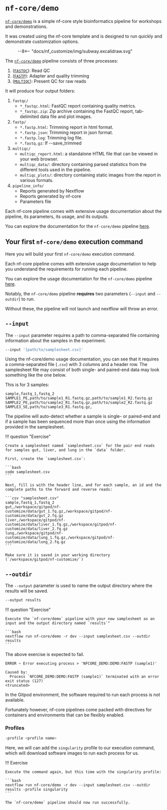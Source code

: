 # `nf-core/demo`

[`nf-core/demo`](https://nf-co.re/demo/) is a simple nf-core style bioinformatics pipeline for workshops and demonstrations.

It was created using the nf-core template and is designed to run quickly and demonstrate customization options.

<figure class="excalidraw">
--8<-- "docs/nf_customize/img/subway.excalidraw.svg"
</figure>

The [`nf-core/demo`](https://nf-co.re/demo/) pipeline consists of three processes:

1. ([`FASTQC`](https://www.bioinformatics.babraham.ac.uk/projects/fastqc/)): Read QC
2. ([`FASTP`](https://github.com/OpenGene/fastp)): Adapter and quality trimming
3. ([`MULTIQC`](http://multiqc.info/)): Present QC for raw reads

It will produce four output folders:

1. `fastqc/`
    - `*_fastqc.html`: FastQC report containing quality metrics.
    - `*_fastqc.zip`: Zip archive containing the FastQC report, tab-delimited data file and plot images.
2. `fastp/`
    - `*.fastp.html`: Trimming report in html format.
    - `*.fastp.json`: Trimming report in json format.
    - `*.fastp.log`: Trimming log file.
    - `*.fastq.gz`: If --save_trimmed
3. `multiqc/`
    - `multiqc_report.html`: a standalone HTML file that can be viewed in your web browser.
    - `multiqc_data/`: directory containing parsed statistics from the different tools used in the pipeline.
    - `multiqc_plots/`: directory containing static images from the report in various formats.
4. `pipeline_info/`
    - Reports generated by Nextflow
    - Reports generated by nf-core
    - Parameters file

Each nf-core pipeline comes with extensive usage documentation about the pipeline, its parameters, its usage, and its outputs.

You can explore the documentation for the `nf-core/demo` pipeline [here](https://nf-co.re/demo/docs/usage).

## Your first `nf-core/demo` execution command

Here you will build your first `nf-core/demo` execution command.

Each nf-core pipeline comes with extensive usage documentation to help you understand the requirements for running each pipeline.

You can explore the usage documentation for the `nf-core/demo` pipeline [here](https://nf-co.re/demo/docs/usage).

Notably, the `nf-core/demo` pipeline **requires** two parameters (`--input` and `--outdir`) to run.

Without these, the pipeline will not launch and nextflow will throw an error.

## `--input`

The `--input` parameter requires a path to comma-separated file containing information about the samples in the experiment.

```bash
--input '[path/to/samplesheet.csv]'
```

Using the nf-core/demo usage documentation, you can see that it requires a comma-separated file (`.csv`) with 3 columns and a header row. The samplesheet file may consist of both single- and paired-end data may look something like the one below.

This is for 3 samples:

```csv "samplesheet.csv"
sample,fastq_1,fastq_2
SAMPLE1_PE,path/to/sample1_R1.fastq.gz,path/to/sample1_R2.fastq.gz
SAMPLE2_PE,path/to/sample2_R1.fastq.gz,path/to/sample2_R2.fastq.gz
SAMPLE3_SE,path/to/sample3_R1.fastq.gz,
```

The pipeline will auto-detect whether a sample is single- or paired-end and if a sample has been sequenced more than once using the information provided in the samplesheet.

!!! question "Exercise"

    Create a samplesheet named `samplesheet.csv` for the pair end reads for samples gut, liver, and lung in the `data` folder.

    First, create the `samplesheet.csv`:

    ```bash
    code samplesheet.csv
    ```

    Next, fill is with the header line, and for each sample, an id and the complete paths to the forward and reverse reads:

    ```csv "samplesheet.csv"
    sample,fastq_1,fastq_2
    gut,/workspace/gitpod/nf-customize/data/gut_1.fq.gz,/workspace/gitpod/nf-customize/data/gut_2.fq.gz
    liver,/workspace/gitpod/nf-customize/data/liver_1.fq.gz,/workspace/gitpod/nf-customize/data/liver_2.fq.gz
    lung,/workspace/gitpod/nf-customize/data/lung_1.fq.gz,/workspace/gitpod/nf-customize/data/lung_2.fq.gz
    ```

    Make sure it is saved in your working directory (`/workspace/gitpod/nf-customize/`)

## `--outdir`

The `--output` parameter is used to name the output directory where the results will be saved.

```bash
--output results
```

!!! question "Exercise"

    Execute the `nf-core/demo` pipeline with your new samplesheet as an input and the output directory named `results`"

    ```bash
    nextflow run nf-core/demo -r dev --input samplesheet.csv --outdir results
    ```

The above exercise is expected to fail.

```console
ERROR ~ Error executing process > 'NFCORE_DEMO:DEMO:FASTP (sample1)'

Caused by:
  Process `NFCORE_DEMO:DEMO:FASTP (sample1)` terminated with an error exit status (127)
<truncated>
```

In the Gitpod environment, the software required to run each process is not available.

Fortunately however, nf-core pipelines come packed with directives for containers and environments that can be flexibly enabled.

### Profiles

```bash
-profile <profile name>
```

Here, we will can add the `singularity` profile to our execution command, which will download software images to run each process for us.

!!! Exercise

    Execute the command again, but this time with the singularity profile:

    ```bash
    nextflow run nf-core/demo -r dev --input samplesheet.csv --outdir results -profile singularity
    ```

    The `nf-core/demo` pipeline should now run successfully.

##
